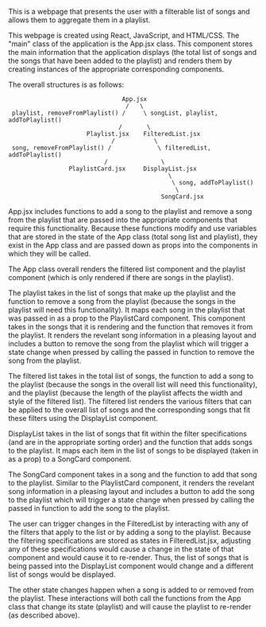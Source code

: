 This is a webpage that presents the user with a filterable list of songs and allows them to aggregate them in a playlist.

This webpage is created using React, JavaScript, and HTML/CSS. The "main" class of the application is the App.jsx class. This component stores the main information that the application displays (the total list of songs and the songs that have been added to the playlist) and renders them by creating instances of the appropriate corresponding components. 

The overall structures is as follows:

```
                                App.jsx
                                 /   \
 playlist, removeFromPlaylist() /     \ songList, playlist, addToPlaylist()
                               /       \
                      Playlist.jsx    FilteredList.jsx
                             /           \
 song, removeFromPlaylist() /             \ filteredList, addToPlaylist()
                           /               \
                 PlaylistCard.jsx     DisplayList.jsx
                                             \
                                              \ song, addToPlaylist()
                                               \
                                           SongCard.jsx  
```


App.jsx includes functions to add a song to the playlist and remove a song from the playlist that are passed into the appropriate components that require this functionality. Because these functions modify and use variables that are stored in the state of the App class (total song list and playlist), they exist in the App class and are passed down as props into the components in which they will be called.

The App class overall renders the filtered list component and the playlist component (which is only rendered if there are songs in the playlist). 

The playlist takes in the list of songs that make up the playlist and the function to remove a song from the playlist (because the songs in the playlist will need this functionality). It maps each song in the playlist that was passed in as a prop to the PlaylistCard component. This component takes in the songs that it is rendering and the function that removes it from the playlist. It renders the revelant song information in a pleasing layout and includes a button to remove the song from the playlist which will trigger a state change when pressed by calling the passed in function to remove the song from the playlist.

The filtered list takes in the total list of songs, the function to add a song to the playlist (because the songs in the overall list will need this functionality), and the playlist (because the length of the playlist affects the width and style of the filtered list). 
The filtered list renders the various filters that can be applied to the overall list of songs and the corresponding songs that fit these filters using the DisplayList component. 

DisplayList takes in the list of songs that fit within the filter specifications (and are in the appropriate sorting order) and the function that adds songs to the playlist. It maps each item in the list of songs to be displayed (taken in as a prop) to a SongCard component. 

The SongCard component takes in a song and the function to add that song to the playlist. Similar to the PlaylistCard component, it renders the revelant song information in a pleasing layout and includes a button to add the song to the playlist which will trigger a state change when pressed by calling the passed in function to add the song to the playlist.

The user can trigger changes in the FilteredList by interacting with any of the filters that apply to the list or by adding a song to the playlist. Because the filtering specifications are stored as states in FilteredList.jsx, adjusting any of these specifications would cause a change in the state of that component and would cause it to re-render. Thus, the list of songs that is being passed into the DisplayList component would change and a different list of songs would be displayed. 

The other state changes happen when a song is added to or removed from the playlist. These interactions will both call the functions from the App class that change its state (playlist) and will cause the playlist to re-render (as described above).
